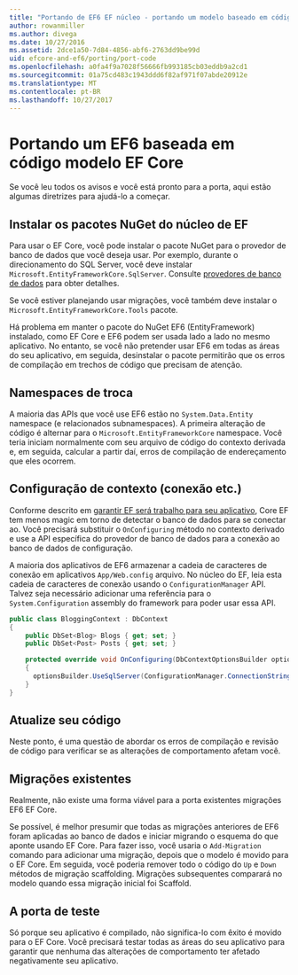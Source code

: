 ```yaml
---
title: "Portando de EF6 EF núcleo - portando um modelo baseado em código"
author: rowanmiller
ms.author: divega
ms.date: 10/27/2016
ms.assetid: 2dce1a50-7d84-4856-abf6-2763dd9be99d
uid: efcore-and-ef6/porting/port-code
ms.openlocfilehash: a0fa4f9a7028f56666fb993185cb03eddb9a2cd1
ms.sourcegitcommit: 01a75cd483c1943ddd6f82af971f07abde20912e
ms.translationtype: MT
ms.contentlocale: pt-BR
ms.lasthandoff: 10/27/2017
---
```

# <a name="porting-an-ef6-code-based-model-to-ef-core"></a>Portando um EF6 baseada em código modelo EF Core

Se você leu todos os avisos e você está pronto para a porta, aqui estão algumas diretrizes para ajudá-lo a começar.

## <a name="install-ef-core-nuget-packages"></a>Instalar os pacotes NuGet do núcleo de EF

Para usar o EF Core, você pode instalar o pacote NuGet para o provedor de banco de dados que você deseja usar. Por exemplo, durante o direcionamento do SQL Server, você deve instalar `Microsoft.EntityFrameworkCore.SqlServer`. Consulte [provedores de banco de dados](../../core/providers/index.md) para obter detalhes.

Se você estiver planejando usar migrações, você também deve instalar o `Microsoft.EntityFrameworkCore.Tools` pacote.

Há problema em manter o pacote do NuGet EF6 (EntityFramework) instalado, como EF Core e EF6 podem ser usada lado a lado no mesmo aplicativo. No entanto, se você não pretender usar EF6 em todas as áreas do seu aplicativo, em seguida, desinstalar o pacote permitirão que os erros de compilação em trechos de código que precisam de atenção.

## <a name="swap-namespaces"></a>Namespaces de troca

A maioria das APIs que você use EF6 estão no `System.Data.Entity` namespace (e relacionados subnamespaces). A primeira alteração de código é alternar para o `Microsoft.EntityFrameworkCore` namespace. Você teria iniciam normalmente com seu arquivo de código do contexto derivada e, em seguida, calcular a partir daí, erros de compilação de endereçamento que eles ocorrem.

## <a name="context-configuration-connection-etc"></a>Configuração de contexto (conexão etc.)

Conforme descrito em [garantir EF será trabalho para seu aplicativo](ensure-requirements.md), Core EF tem menos magic em torno de detectar o banco de dados para se conectar ao. Você precisará substituir o `OnConfiguring` método no contexto derivado e use a API específica do provedor de banco de dados para a conexão ao banco de dados de configuração.

A maioria dos aplicativos de EF6 armazenar a cadeia de caracteres de conexão em aplicativos `App/Web.config` arquivo. No núcleo do EF, leia esta cadeia de caracteres de conexão usando o `ConfigurationManager` API. Talvez seja necessário adicionar uma referência para o `System.Configuration` assembly do framework para poder usar essa API.

``` csharp
public class BloggingContext : DbContext
{
    public DbSet<Blog> Blogs { get; set; }
    public DbSet<Post> Posts { get; set; }

    protected override void OnConfiguring(DbContextOptionsBuilder optionsBuilder)
    {
      optionsBuilder.UseSqlServer(ConfigurationManager.ConnectionStrings["BloggingDatabase"].ConnectionString);
    }
}
```

## <a name="update-your-code"></a>Atualize seu código

Neste ponto, é uma questão de abordar os erros de compilação e revisão de código para verificar se as alterações de comportamento afetam você.

## <a name="existing-migrations"></a>Migrações existentes

Realmente, não existe uma forma viável para a porta existentes migrações EF6 EF Core.

Se possível, é melhor presumir que todas as migrações anteriores de EF6 foram aplicadas ao banco de dados e iniciar migrando o esquema do que aponte usando EF Core. Para fazer isso, você usaria o `Add-Migration` comando para adicionar uma migração, depois que o modelo é movido para o EF Core. Em seguida, você poderia remover todo o código do `Up` e `Down` métodos de migração scaffolding. Migrações subsequentes comparará no modelo quando essa migração inicial foi Scaffold.

## <a name="test-the-port"></a>A porta de teste

Só porque seu aplicativo é compilado, não significa-lo com êxito é movido para o EF Core. Você precisará testar todas as áreas do seu aplicativo para garantir que nenhuma das alterações de comportamento ter afetado negativamente seu aplicativo.
